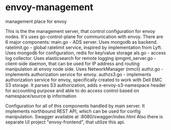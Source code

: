 # envoy-management

management place for envoy

This is the the management server, that control configuration for envoy nodes.
It's uses go-control-plane for communication with envoy.
There are 6 major components:
main.go - ADS server. Uses mongodb as backend.
ratelimit.go - global ratelimit service, inspired by implementation from Lyft. Uses mongodb for configuration, redis for key/value storage
als.go - access log collector. Uses elasticsearch for remote logging
ipmgmt_server.go - client-side daemon, that can be used for IP address and routing manipulation at envoy node side. Uses NetworkManager (nmcli)
authz.go - implements authorization service for envoy.
authzs3.go - implements authorization service for envoy, specifically created to work with Dell EMC S3 storage. It parses S3 authorization, adds x-envoy-s3-namespace header for accounting purpose and able to do access control based on namespace/source ip information

Configuration for all of this components handled by main server. It implements northbound REST API, which can be used for config manipulation.
Swagger available at <node-ip>:8080/swagger/index.html
Also there is separate UI project "envoy-frontend", that utilize this api.
